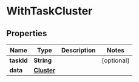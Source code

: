 

# WithTaskCluster


## Properties

Name | Type | Description | Notes
------------ | ------------- | ------------- | -------------
**taskId** | **String** |  |  [optional]
**data** | [**Cluster**](Cluster.md) |  | 



